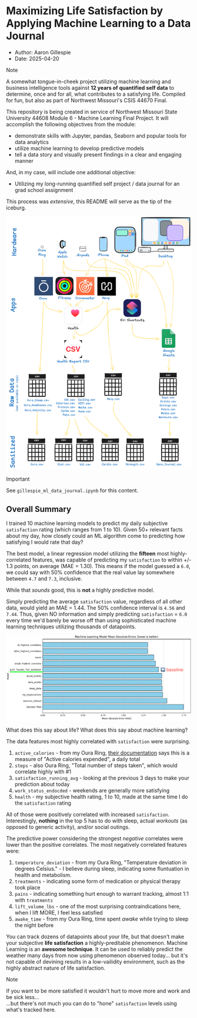# Maximizing Life Satisfaction by Applying Machine Learning to a Data Journal

- Author: Aaron Gillespie  
- Date: 2025-04-20

> [!NOTE]
> A somewhat tongue-in-cheek project utilizing machine learning and business intelligence tools against **12 years of quantified self data** to determine, once and for all, what contributes to a satisfying life. Compiled for fun, but also as part of Northwest Missouri's CSIS 44670 Final. 

This repository is being created in service of Northwest Missouri State University 44608 Module 6 - Machine Learning Final Project. It will accomplish the following objectives from the module:

- demonstrate skills with Jupyter, pandas, Seaborn and popular tools for data analytics
- utilize machine learning to develop predictive models
- tell a data story and visually present findings in a clear and engaging manner

And, in my case, will include one additional objective:
- Utilizing my long-running quantified self project / data journal for an grad school assignment

This process was *extensive*, this README will serve as the tip of the iceburg.

![pre-work to get the data](assets/pre-work.png)

> [!IMPORTANT]
> See `gillespie_ml_data_journal.ipynb` for this content.

## Overall Summary

I trained 10 machine learning models to predict my daily subjective `satisfaction` rating (which ranges from 1 to 10). Given 50+ relevant facts about my day, how closely could an ML algorithm come to predicting how satisfying I would rate that day?

The best model, a linear regression model utilizing the **fifteen** most highly-correlated features, was capable of predicting my `satisfaction` to within +/- 1.3 points, on average (MAE = 1.30). This means if the model guessed a `6.0`, we could say with 50% confidence that the real value lay somewhere between `4.7` and `7.3`, inclusive.

While that *sounds* good, this is **not** a highly predictive model. 

Simply predicting the average `satisfaction` value, regardless of all other data, would yield an MAE = 1.44. The 50% confidence interval is `4.56` and `7.44`. Thus, given NO information and simply predicting `satisfaction` = `6.0` every time we'd barely be worse off than using sophisticated machine learning techniques utilizing thousands of datapoints.

![bar chart showing results](assets/results.png)

What does this say about life? What does this say about machine learning?

The data features most highly correlated with `satisfaction` were surprising.

1. `active_calories` - from my Oura Ring, [their documentation](https://cloud.ouraring.com/v2/docs#operation/Single_daily_activity_Document_v2_usercollection_daily_activity__document_id__get) says this is a measure of "Active calories expended", a daily total
2. `steps` - also Oura Ring, "Total number of steps taken", which would correlate highly with #1 
3. `satisfaction_running_avg` - looking at the previous 3 days to make your prediction about today
4. `work_status_endocded` - weekends are generally more satisfying
5. `health` - my subjective health rating, 1 to 10, made at the same time I do the `satisfaction` rating

All of those were positively correlated with increased `satisfaction`. Interestingly, **nothing** in the top 5 has to do with sleep, actual *workouts* (as opposed to generic activity), and/or social outings. 

The predictive power considering the strongest *negative* correlates were lower than the positive correlates. The most negatively correlated features were:

1. `temperature_deviation` - from my Oura Ring, "Temperature deviation in degrees Celsius." - I believe during sleep, indicating some fluntuation in health and metabolism.
2. `treatments` - indicating some form of medication or physical therapy took place
3. `pains` - indicating something hurt enough to warrant tracking, almost 1:1 with `treatments`
4. `lift_volume_lbs` - one of the most surprising contraindications here, when I lift MORE, I feel less satisfied
5. `awake_time` - from my Oura Ring, time spent *awake* while trying to sleep the night before

You can track dozens of datapoints about your life, but that doesn't make your subjective **life satisfaction** a highly-preditable phenomenon. Machine Learning is an **awesome technique**. It can be used to reliably predict the weather many days from now using phenomenon observed today... but it's not capable of devining results in a low-vailidity environment, such as the highly abstract nature of life satisfaction.

> [!NOTE] 
> If you want to be more satisfied it wouldn't hurt to move more and work and be sick less...  
> ...but there's not much you can do to "hone" `satisfaction` levels using what's tracked here.